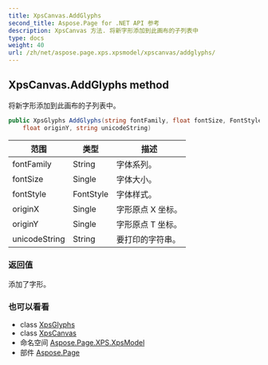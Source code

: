 ```yaml
---
title: XpsCanvas.AddGlyphs
second_title: Aspose.Page for .NET API 参考
description: XpsCanvas 方法. 将新字形添加到此画布的子列表中
type: docs
weight: 40
url: /zh/net/aspose.page.xps.xpsmodel/xpscanvas/addglyphs/
---
```

## XpsCanvas.AddGlyphs method

将新字形添加到此画布的子列表中。

```csharp
public XpsGlyphs AddGlyphs(string fontFamily, float fontSize, FontStyle fontStyle, float originX, 
    float originY, string unicodeString)
```

| 范围 | 类型 | 描述 |
| --- | --- | --- |
| fontFamily | String | 字体系列。 |
| fontSize | Single | 字体大小。 |
| fontStyle | FontStyle | 字体样式。 |
| originX | Single | 字形原点 X 坐标。 |
| originY | Single | 字形原点 T 坐标。 |
| unicodeString | String | 要打印的字符串。 |

### 返回值

添加了字形。

### 也可以看看

* class [XpsGlyphs](../../xpsglyphs/)
* class [XpsCanvas](../)
* 命名空间 [Aspose.Page.XPS.XpsModel](../../xpscanvas/)
* 部件 [Aspose.Page](../../../)



